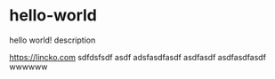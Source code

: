 # hello-world
hello world! description

  https://lincko.com
sdfdsfsdf
asdf
    adsfasdfasdf
asdfasdf
        asdfasdfasdf
wwwwww
